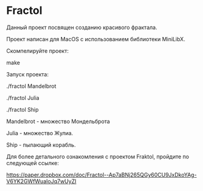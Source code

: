 # Fractol
Данный проект посвящен созданию красивого фрактала.

Проект написан для MacOS с использованием библиотеки MiniLibX.

Скомпелируйте проект:

make

Запуск проекта:

./fractol Mandelbrot

./fractol Julia

./fractol Ship

Mandelbrot  - множество Мондельброта

Julia       - множество Жулиа.

Ship        - пылающий корабль.

Для более детального ознакомления с проектом Fraktol, пройдите по следующей ссылке:

https://paper.dropbox.com/doc/Fractol--Ap7aBNj265QGy60CU9JxDkoYAg-V6YK2GWfWuaIoJq7wUyZI 
